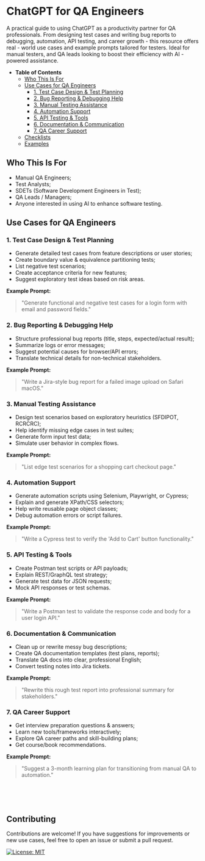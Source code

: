 # ChatGPT for QA Engineers
A practical guide to using ChatGPT as a productivity partner for QA professionals. From designing test cases and writing bug reports to debugging, automation, API testing, and career growth - this resource offers real - world use cases and example prompts tailored for testers. Ideal for manual testers, and QA leads looking to boost their efficiency with AI - powered assistance.

- <strong>Table of Contents</strong>
  - [Who This Is For](#who-this-is-for)
  - [Use Cases for QA Engineers](#use-cases-for-qa-engineers)
    - [1. Test Case Design & Test Planning](#1-test-case-design--test-planning)
    - [2. Bug Reporting & Debugging Help](#2-bug-reporting--debugging-help)
    - [3. Manual Testing Assistance](#3-manual-testing-assistance)
    - [4. Automation Support](#4-automation-support)
    - [5. API Testing & Tools](#5-api-testing--tools)
    - [6. Documentation & Communication](#6-documentation--communication)
    - [7. QA Career Support](#7-qa-career-support)
  - [Checklists](https://github.com/AlexKuchkov/chatgpt-for-qa/tree/main/checklists)
  - [Examples](https://github.com/AlexKuchkov/chatgpt-for-qa/blob/main/examples/test-case-prompts.md)

## Who This Is For

- Manual QA Engineers;
- Test Analysts;
- SDETs (Software Development Engineers in Test);
- QA Leads / Managers;
- Anyone interested in using AI to enhance software testing.


## Use Cases for QA Engineers

### 1. Test Case Design & Test Planning
-  Generate detailed test cases from feature descriptions or user stories;
-  Create boundary value & equivalence partitioning tests;
-  List negative test scenarios;
-  Create acceptance criteria for new features;
-  Suggest exploratory test ideas based on risk areas.

**Example Prompt:**
> "Generate functional and negative test cases for a login form with email and password fields."


### 2. Bug Reporting & Debugging Help
-  Structure professional bug reports (title, steps, expected/actual result);
-  Summarize logs or error messages;
-  Suggest potential causes for browser/API errors;
-  Translate technical details for non-technical stakeholders.

**Example Prompt:**
> "Write a Jira-style bug report for a failed image upload on Safari macOS."


### 3. Manual Testing Assistance
-  Design test scenarios based on exploratory heuristics (SFDIPOT, RCRCRC);
-  Help identify missing edge cases in test suites;
-  Generate form input test data;
-  Simulate user behavior in complex flows.

**Example Prompt:**
> "List edge test scenarios for a shopping cart checkout page."


### 4. Automation Support
-  Generate automation scripts using Selenium, Playwright, or Cypress;
-  Explain and generate XPath/CSS selectors;
-  Help write reusable page object classes;
-  Debug automation errors or script failures.

**Example Prompt:**
> "Write a Cypress test to verify the 'Add to Cart' button functionality."


### 5. API Testing & Tools
-  Create Postman test scripts or API payloads;
-  Explain REST/GraphQL test strategy;
-  Generate test data for JSON requests;
-  Mock API responses or test schemas.

**Example Prompt:**
> "Write a Postman test to validate the response code and body for a user login API."


### 6. Documentation & Communication
-  Clean up or rewrite messy bug descriptions;
-  Create QA documentation templates (test plans, reports);
-  Translate QA docs into clear, professional English;
-  Convert testing notes into Jira tickets.

**Example Prompt:**
> "Rewrite this rough test report into professional summary for stakeholders."


### 7. QA Career Support
-  Get interview preparation questions & answers;
-  Learn new tools/frameworks interactively;
-  Explore QA career paths and skill-building plans;
-  Get course/book recommendations.

**Example Prompt:**
> "Suggest a 3-month learning plan for transitioning from manual QA to automation."

</br>
</br>
</br>

## Contributing

Contributions are welcome! If you have suggestions for improvements or new use cases, feel free to open an issue or submit a pull request.

[![License: MIT](https://img.shields.io/badge/License-MIT-yellow.svg)](https://github.com/AlexKuchkov/chatgpt-for-qa/edit/main/LICENSE)














